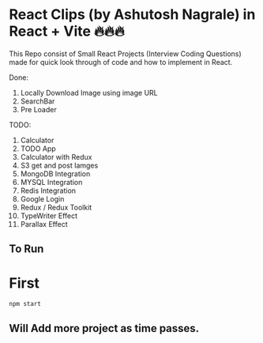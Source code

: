 # React Clips (by Ashutosh Nagrale) in React + Vite 🔥🔥🔥

This Repo consist of Small React Projects (Interview Coding Questions) made for quick look through of code and how to implement in React.

Done:

1. Locally Download Image using image URL
2. SearchBar
3. Pre Loader

TODO:

1. Calculator
2. TODO App
3. Calculator with Redux
4. S3 get and post Iamges
5. MongoDB Integration
6. MYSQL Integration
7. Redis Integration
8. Google Login
9. Redux / Redux Toolkit
10. TypeWriter Effect
11. Parallax Effect

## To Run

# First

`npm start`

## Will Add more project as time passes.
